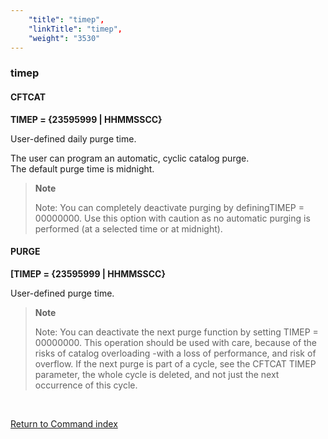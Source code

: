 ```yaml
---
    "title": "timep",
    "linkTitle": "timep",
    "weight": "3530"
---
```

<span id="timep"></span>

### timep

#### CFTCAT

**TIMEP = {<span class="underline">23595999</span> &#124; HHMMSSCC}**

User-defined daily purge time.

The user can program an automatic, cyclic catalog purge.  
The default purge time is midnight.

> **Note**
>
> Note: You can completely deactivate purging by definingTIMEP = 00000000. Use this option with caution as no automatic purging
> is performed (at a selected time or at midnight).

#### PURGE

**[TIMEP = {<span class="underline">23595999</span> &#124; HHMMSSCC}**

User-defined purge time.

> **Note**
>
> Note: You can deactivate the next purge function by setting TIMEP = 00000000. This operation should be used with care,
> because of the risks of catalog overloading -with a loss of performance,
> and risk of overflow. If the next purge is part of a cycle, see the CFTCAT TIMEP parameter,
> the whole cycle is deleted, and not just the next occurrence of this cycle.

 

[Return to Command index](../../)
